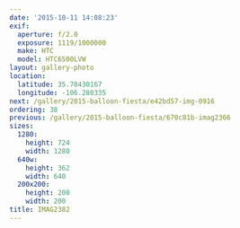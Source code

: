```yaml
---
date: '2015-10-11 14:08:23'
exif:
  aperture: f/2.0
  exposure: 1119/1000000
  make: HTC
  model: HTC6500LVW
layout: gallery-photo
location:
  latitude: 35.78430167
  longitude: -106.280335
next: /gallery/2015-balloon-fiesta/e42bd57-img-0916
ordering: 38
previous: /gallery/2015-balloon-fiesta/670c81b-imag2366
sizes:
  1280:
    height: 724
    width: 1280
  640w:
    height: 362
    width: 640
  200x200:
    height: 200
    width: 200
title: IMAG2382
---
```

